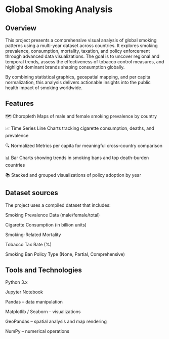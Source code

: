 # Global Smoking Analysis
## Overview
This project presents a comprehensive visual analysis of global smoking patterns using a multi-year dataset across countries. It explores smoking prevalence, consumption, mortality, taxation, and policy enforcement through advanced data visualizations. The goal is to uncover regional and temporal trends, assess the effectiveness of tobacco control measures, and highlight dominant brands shaping consumption globally.

By combining statistical graphics, geospatial mapping, and per capita normalization, this analysis delivers actionable insights into the public health impact of smoking worldwide.

## Features 
🗺️ Choropleth Maps of male and female smoking prevalence by country

📈 Time Series Line Charts tracking cigarette consumption, deaths, and prevalence

🔍 Normalized Metrics per capita for meaningful cross-country comparison

📊 Bar Charts showing trends in smoking bans and top death-burden countries

📚 Stacked and grouped visualizations of policy adoption by year

## Dataset sources
The project uses a compiled dataset that includes:

Smoking Prevalence Data (male/female/total)

Cigarette Consumption (in billion units)

Smoking-Related Mortality

Tobacco Tax Rate (%)

Smoking Ban Policy Type (None, Partial, Comprehensive)

## Tools and Technologies

Python 3.x

Jupyter Notebook

Pandas – data manipulation

Matplotlib / Seaborn – visualizations

GeoPandas – spatial analysis and map rendering

NumPy – numerical operations
